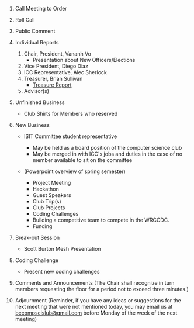 1. Call Meeting to Order

2. Roll Call

3. Public Comment

4. Individual Reports
	1. Chair, President, Vananh Vo
		* Presentation about New Officers/Elections
	1. Vice President, Diego Diaz
	1. ICC Representative, Alec Sherlock
	1. Treasurer, Brian Sullivan
		* [Treasure Report](https://docs.google.com/spreadsheets/d/1sJV4oCbnSzftXGi_gWaNpjXHrzWlW2MLvBfCd8kbTWQ/edit?usp=sharing)
	1. Advisor(s)
	
5. Unfinished Business
	* Club Shirts for Members who reserved

6. New Business
	* ISIT Committee student representative
		- May be held as a board position of the computer science club
		- May be merged in with ICC's jobs and duties in the case of no member available to sit on the committee
		
	* (Powerpoint overview of spring semester)
		- Project Meeting
		- Hackathon
		- Guest Speakers
		- Club Trip(s)
		- Club Projects
		- Coding Challenges
		- Building a competitive team to compete in the WRCCDC.
		- Funding

7. Break-out Session
	* Scott Burton Mesh Presentation
	 
8. Coding Challenge
	* Present new coding challenges
		
10. Comments and Announcements
	(The Chair shall recognize in turn members requesting the floor for a period not to exceed three minutes.)

11. Adjournment
	(Reminder, if you have any ideas or suggestions for the next meeting that were not mentioned today, you may email us at bccompscislub@gmail.com before Monday of the week of the next meeting)
